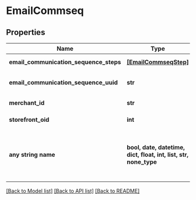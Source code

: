 # EmailCommseq


## Properties
Name | Type | Description | Notes
------------ | ------------- | ------------- | -------------
**email_communication_sequence_steps** | [**[EmailCommseqStep]**](EmailCommseqStep.md) | Array of steps | [optional] 
**email_communication_sequence_uuid** | **str** | Email commseq UUID | [optional] 
**merchant_id** | **str** | Merchant ID | [optional] 
**storefront_oid** | **int** | Storefront oid | [optional] 
**any string name** | **bool, date, datetime, dict, float, int, list, str, none_type** | any string name can be used but the value must be the correct type | [optional]

[[Back to Model list]](../README.md#documentation-for-models) [[Back to API list]](../README.md#documentation-for-api-endpoints) [[Back to README]](../README.md)


